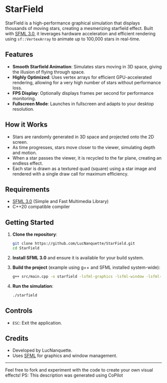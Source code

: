 # StarField

StarField is a high-performance graphical simulation that displays thousands of moving stars, creating a mesmerizing starfield effect. Built with [SFML 3.0](https://www.sfml-dev.org/), it leverages hardware acceleration and efficient rendering using `sf::VertexArray` to animate up to 100,000 stars in real-time.

## Features

- **Smooth Starfield Animation**: Simulates stars moving in 3D space, giving the illusion of flying through space.
- **Highly Optimized**: Uses vertex arrays for efficient GPU-accelerated rendering, allowing for a very high number of stars without performance loss.
- **FPS Display**: Optionally displays frames per second for performance monitoring.
- **Fullscreen Mode**: Launches in fullscreen and adapts to your desktop resolution.

## How it Works

- Stars are randomly generated in 3D space and projected onto the 2D screen.
- As time progresses, stars move closer to the viewer, simulating depth and motion.
- When a star passes the viewer, it is recycled to the far plane, creating an endless effect.
- Each star is drawn as a textured quad (square) using a star image and rendered with a single draw call for maximum efficiency.

## Requirements

- [SFML 3.0](https://www.sfml-dev.org/) (Simple and Fast Multimedia Library)
- C++20 compatible compiler

## Getting Started

1. **Clone the repository**:
   ```bash
   git clone https://github.com/LucNanquette/StarField.git
   cd StarField
   ```

2. **Install SFML 3.0** and ensure it is available for your build system.

3. **Build the project** (example using g++ and SFML installed system-wide):
   ```bash
   g++ src/main.cpp -o starfield -lsfml-graphics -lsfml-window -lsfml-system
   ```

4. **Run the simulation**:
   ```bash
   ./starfield
   ```

## Controls

- `ESC`: Exit the application.

## Credits

- Developed by LucNanquette.
- Uses [SFML](https://www.sfml-dev.org/) for graphics and window management.

---

Feel free to fork and experiment with the code to create your own visual effects!
PS: This description was generated using CoPilot 
